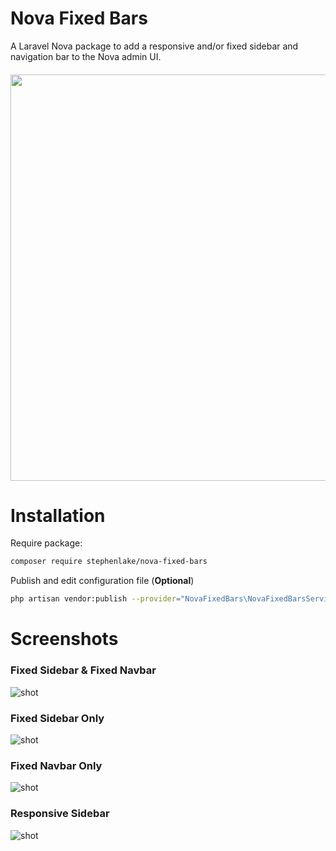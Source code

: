 # Nova Fixed Bars
A Laravel Nova package to add a responsive and/or fixed sidebar and navigation bar to the Nova admin UI.

<h6 align="center">
  <img src="https://i.imgur.com/VlfiVB0.gif" width="650">
</h6>

# Installation
Require package:
```bash
composer require stephenlake/nova-fixed-bars
```

Publish and edit configuration file (**Optional**)
```bash
php artisan vendor:publish --provider="NovaFixedBars\NovaFixedBarsServiceProvider" --tag="config"
```

# Screenshots

### Fixed Sidebar & Fixed Navbar
![shot](https://i.imgur.com/VlfiVB0.gif)

### Fixed Sidebar Only
![shot](https://i.imgur.com/wS75esE.gif)

### Fixed Navbar Only
![shot](https://i.imgur.com/i5wgnge.gif)

### Responsive Sidebar
![shot](https://i.imgur.com/5CCEQ3J.gif)
